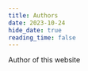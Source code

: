 ```yaml
---
title: Authors
date: 2023-10-24
hide_date: true
reading_time: false
---
```


Author of this website
